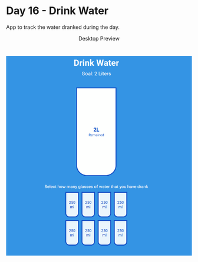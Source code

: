 # Day 16 - Drink Water

App to track the water dranked during the day.

<p align="center">Desktop Preview</p>
<h1 align="center">
  <img alt="Desktop preview" src="imgs/preview-imgs/desktop.gif" />
</h1>
